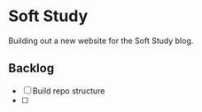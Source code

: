 # Soft Study
Building out a new website for the Soft Study blog.

## Backlog
- [ ] Build repo structure
- [ ] 
